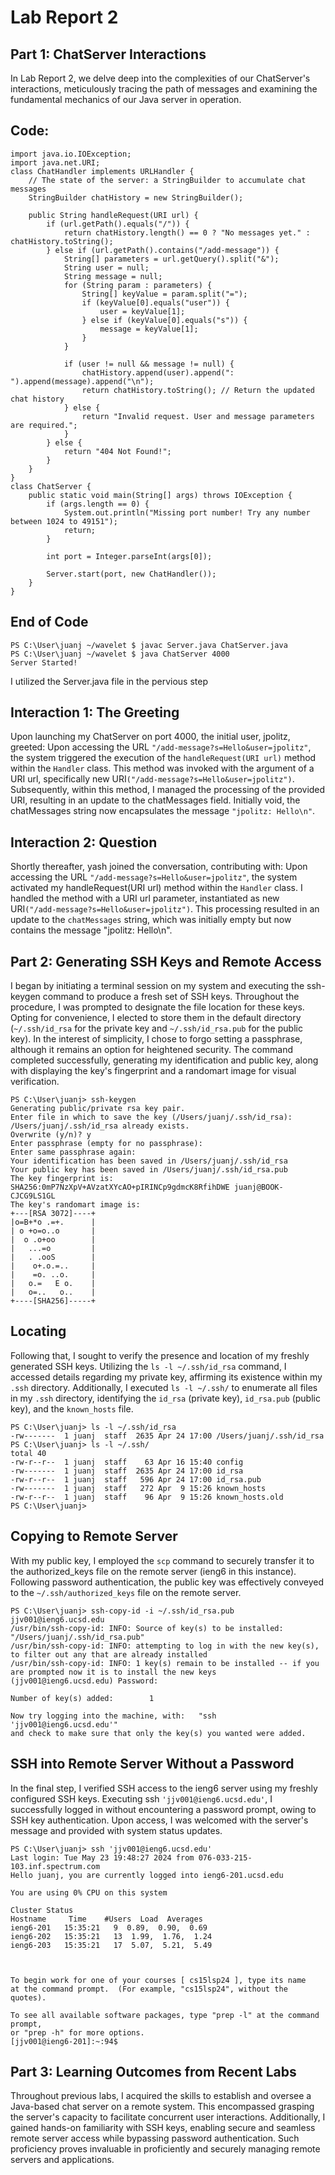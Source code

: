# Lab Report 2
## Part 1: ChatServer Interactions
In Lab Report 2, we delve deep into the complexities of our ChatServer's interactions, meticulously tracing the path of messages and examining the fundamental mechanics of our Java server in operation.
## Code:
```
import java.io.IOException;
import java.net.URI;
class ChatHandler implements URLHandler {
    // The state of the server: a StringBuilder to accumulate chat messages
    StringBuilder chatHistory = new StringBuilder();

    public String handleRequest(URI url) {
        if (url.getPath().equals("/")) {
            return chatHistory.length() == 0 ? "No messages yet." : chatHistory.toString();
        } else if (url.getPath().contains("/add-message")) {
            String[] parameters = url.getQuery().split("&");
            String user = null;
            String message = null;
            for (String param : parameters) {
                String[] keyValue = param.split("=");
                if (keyValue[0].equals("user")) {
                    user = keyValue[1];
                } else if (keyValue[0].equals("s")) {
                    message = keyValue[1];
                }
            }

            if (user != null && message != null) {
                chatHistory.append(user).append(": ").append(message).append("\n");
                return chatHistory.toString(); // Return the updated chat history
            } else {
                return "Invalid request. User and message parameters are required.";
            }
        } else {
            return "404 Not Found!";
        }
    }
}
class ChatServer {
    public static void main(String[] args) throws IOException {
        if (args.length == 0) {
            System.out.println("Missing port number! Try any number between 1024 to 49151");
            return;
        }

        int port = Integer.parseInt(args[0]);

        Server.start(port, new ChatHandler());
    }
}
```
## End of Code

```
PS C:\User\juanj ~/wavelet $ javac Server.java ChatServer.java
PS C:\User\juanj ~/wavelet $ java ChatServer 4000
Server Started!
```
I utilized the Server.java file in the pervious step

## Interaction 1: The Greeting
Upon launching my ChatServer on port 4000, the initial user, jpolitz, greeted:
Upon accessing the URL ```"/add-message?s=Hello&user=jpolitz"```, the system triggered the execution of the ```handleRequest(URI url)``` method within the ```Handler``` class. This method was invoked with the argument of a URI url, specifically new URI```("/add-message?s=Hello&user=jpolitz")```. Subsequently, within this method, I managed the processing of the provided URI, resulting in an update to the chatMessages field. Initially void, the chatMessages string now encapsulates the message ```"jpolitz: Hello\n"```.

## Interaction 2: Question
Shortly thereafter, yash joined the conversation, contributing with:
Upon accessing the URL ```"/add-message?s=Hello&user=jpolitz"```, the system activated my handleRequest(URI url) method within the ```Handler``` class. I handled the method with a URI url parameter, instantiated as new URI```("/add-message?s=Hello&user=jpolitz")```. This processing resulted in an update to the ```chatMessages``` string, which was initially empty but now contains the message "jpolitz: Hello\n".

## Part 2: Generating SSH Keys and Remote Access
I began by initiating a terminal session on my system and executing the ssh-keygen command to produce a fresh set of SSH keys. Throughout the procedure, I was prompted to designate the file location for these keys. Opting for convenience, I elected to store them in the default directory (```~/.ssh/id_rsa``` for the private key and ```~/.ssh/id_rsa.pub``` for the public key). In the interest of simplicity, I chose to forgo setting a passphrase, although it remains an option for heightened security. The command completed successfully, generating my identification and public key, along with displaying the key's fingerprint and a randomart image for visual verification.
```
PS C:\User\juanj> ssh-keygen
Generating public/private rsa key pair.
Enter file in which to save the key (/Users/juanj/.ssh/id_rsa): 
/Users/juanj/.ssh/id_rsa already exists.
Overwrite (y/n)? y
Enter passphrase (empty for no passphrase): 
Enter same passphrase again: 
Your identification has been saved in /Users/juanj/.ssh/id_rsa
Your public key has been saved in /Users/juanj/.ssh/id_rsa.pub
The key fingerprint is:
SHA256:0mP7NzXpV+AVzatXYcAO+pIRINCp9gdmcK8RfihDWE juanj@BOOK-CJCG9LS1GL
The key's randomart image is:
+---[RSA 3072]----+
|o=B+*o .=+.      |
| o +o=o..o       |
|  o .o+oo        |
|   ...=o         |
|   . .ooS        |
|    o+.o.=..     |
|    =o. ..o.     |
|   o.=   E o.    |
|   o=..   o..    |
+----[SHA256]-----+
```
## Locating
Following that, I sought to verify the presence and location of my freshly generated SSH keys. Utilizing the ```ls -l ~/.ssh/id_rsa``` command, I accessed details regarding my private key, affirming its existence within my ```.ssh``` directory. Additionally, I executed ```ls -l ~/.ssh/``` to enumerate all files in my ```.ssh``` directory, identifying the ```id_rsa``` (private key), ```id_rsa.pub``` (public key), and the ```known_hosts``` file.

```
PS C:\User\juanj> ls -l ~/.ssh/id_rsa
-rw-------  1 juanj  staff  2635 Apr 24 17:00 /Users/juanj/.ssh/id_rsa
PS C:\User\juanj> ls -l ~/.ssh/
total 40
-rw-r--r--  1 juanj  staff    63 Apr 16 15:40 config
-rw-------  1 juanj  staff  2635 Apr 24 17:00 id_rsa
-rw-r--r--  1 juanj  staff   596 Apr 24 17:00 id_rsa.pub
-rw-------  1 juanj  staff   272 Apr  9 15:26 known_hosts
-rw-r--r--  1 juanj  staff    96 Apr  9 15:26 known_hosts.old
PS C:\User\juanj>
```

## Copying to Remote Server
With my public key, I employed the ```scp``` command to securely transfer it to the authorized_keys file on the remote server (ieng6 in this instance). Following password authentication, the public key was effectively conveyed to the ```~/.ssh/authorized_keys``` file on the remote server.

```
PS C:\User\juanj> ssh-copy-id -i ~/.ssh/id_rsa.pub jjv001@ieng6.ucsd.edu 
/usr/bin/ssh-copy-id: INFO: Source of key(s) to be installed: "/Users/juanj/.ssh/id_rsa.pub"
/usr/bin/ssh-copy-id: INFO: attempting to log in with the new key(s), to filter out any that are already installed
/usr/bin/ssh-copy-id: INFO: 1 key(s) remain to be installed -- if you are prompted now it is to install the new keys
(jjv001@ieng6.ucsd.edu) Password: 

Number of key(s) added:        1

Now try logging into the machine, with:   "ssh 'jjv001@ieng6.ucsd.edu'"
and check to make sure that only the key(s) you wanted were added.
```

## SSH into Remote Server Without a Password
In the final step, I verified SSH access to the ieng6 server using my freshly configured SSH keys. Executing ssh ```'jjv001@ieng6.ucsd.edu'```, I successfully logged in without encountering a password prompt, owing to SSH key authentication. Upon access, I was welcomed with the server's message and provided with system status updates.

```
PS C:\User\juanj> ssh 'jjv001@ieng6.ucsd.edu'
Last login: Tue May 23 19:48:27 2024 from 076-033-215-103.inf.spectrum.com
Hello juanj, you are currently logged into ieng6-201.ucsd.edu

You are using 0% CPU on this system

Cluster Status 
Hostname     Time    #Users  Load  Averages  
ieng6-201   15:35:21   9  0.89,  0.90,  0.69
ieng6-202   15:35:21   13  1.99,  1.76,  1.24
ieng6-203   15:35:21   17  5.07,  5.21,  5.49

 

To begin work for one of your courses [ cs15lsp24 ], type its name 
at the command prompt.  (For example, "cs15lsp24", without the quotes).

To see all available software packages, type "prep -l" at the command prompt,
or "prep -h" for more options.
[jjv001@ieng6-201]:~:94$
```

## Part 3: Learning Outcomes from Recent Labs
Throughout previous labs, I acquired the skills to establish and oversee a Java-based chat server on a remote system. This encompassed grasping the server's capacity to facilitate concurrent user interactions. Additionally, I gained hands-on familiarity with SSH keys, enabling secure and seamless remote server access while bypassing password authentication. Such proficiency proves invaluable in proficiently and securely managing remote servers and applications.
